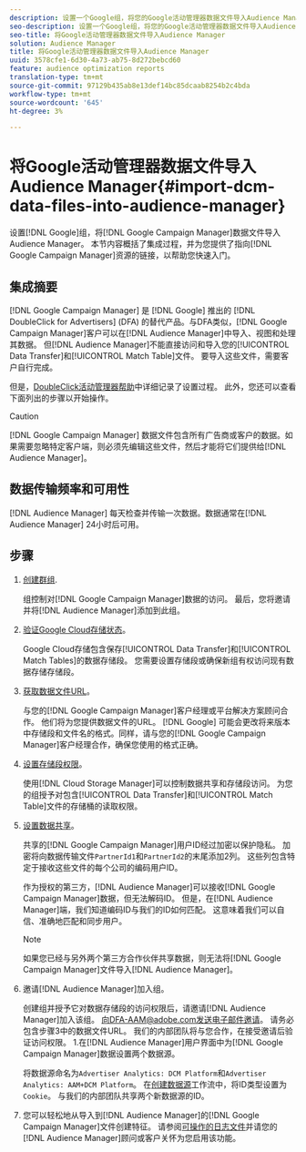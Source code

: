 ```yaml
---
description: 设置一个Google组，将您的Google活动管理器数据文件导入Audience Manager。 本节内容概括了整合过程，并为您提供了指向Google活动管理器资源的链接，帮助您快速入门。
seo-description: 设置一个Google组，将您的Google活动管理器数据文件导入Audience Manager。 本节内容概括了整合过程，并为您提供了指向Google活动管理器资源的链接，帮助您快速入门。
seo-title: 将Google活动管理器数据文件导入Audience Manager
solution: Audience Manager
title: 将Google活动管理器数据文件导入Audience Manager
uuid: 3578cfe1-6d30-4a73-ab75-8d272bebcd60
feature: audience optimization reports
translation-type: tm+mt
source-git-commit: 97129b435ab8e13def14bc85dcaab8254b2c4bda
workflow-type: tm+mt
source-wordcount: '645'
ht-degree: 3%

---
```



# 将Google活动管理器数据文件导入Audience Manager{#import-dcm-data-files-into-audience-manager}

设置[!DNL Google]组，将[!DNL Google Campaign Manager]数据文件导入Audience Manager。 本节内容概括了集成过程，并为您提供了指向[!DNL Google Campaign Manager]资源的链接，以帮助您快速入门。

## 集成摘要

[!DNL Google Campaign Manager] 是 [!DNL Google] 推出的 [!DNL DoubleClick for Advertisers] (DFA) 的替代产品。与DFA类似，[!DNL Google Campaign Manager]客户可以在[!DNL Audience Manager]中导入、视图和处理其数据。 但[!DNL Audience Manager]不能直接访问和导入您的[!UICONTROL Data Transfer]和[!UICONTROL Match Table]文件。 要导入这些文件，需要客户自行完成。

但是，[DoubleClick活动管理器帮助](https://support.google.com/dcm/partner/answer/2941575?hl=en&amp;ref_topic=6107456)中详细记录了设置过程。 此外，您还可以查看下面列出的步骤以开始操作。

>[!CAUTION]
>
>[!DNL Google Campaign Manager] 数据文件包含所有广告商或客户的数据。如果需要忽略特定客户端，则必须先编辑这些文件，然后才能将它们提供给[!DNL Audience Manager]。

## 数据传输频率和可用性

[!DNL Audience Manager] 每天检查并传输一次数据。数据通常在[!DNL Audience Manager] 24小时后可用。

## 步骤

1. [创建群组](https://support.google.com/dcm/partner/answer/3370419?hl=en&amp;ref_topic=6107456).

   组控制对[!DNL Google Campaign Manager]数据的访问。 最后，您将邀请并将[!DNL Audience Manager]添加到此组。

1. [验证Google Cloud存储状态](https://support.google.com/dcm/partner/answer/3370481?hl=en&amp;ref_topic=6107456)。

   Google Cloud存储包含保存[!UICONTROL Data Transfer]和[!UICONTROL Match Tables]的数据存储段。 您需要设置存储段或确保新组有权访问现有数据存储存储段。

1. [获取数据文件URL](https://support.google.com/dcm/partner/answer/3370482?hl=en&amp;ref_topic=6107456)。

   与您的[!DNL Google Campaign Manager]客户经理或平台解决方案顾问合作。 他们将为您提供数据文件的URL。 [!DNL Google] 可能会更改将来版本中存储段和文件名的格式。同样，请与您的[!DNL Google Campaign Manager]客户经理合作，确保您使用的格式正确。

1. [设置存储段权限](https://cloud.google.com/storage/docs/cloud-console?csw=1#_bucketpermission)。

   使用[!DNL Cloud Storage Manager]可以控制数据共享和存储段访问。 为您的组授予对包含[!UICONTROL Data Transfer]和[!UICONTROL Match Table]文件的存储桶的读取权限。

1. [设置数据共享](https://support.google.com/dcm/partner/answer/6206106?hl=en)。

   共享的[!DNL Google Campaign Manager]用户ID经过加密以保护隐私。 加密将向数据传输文件`PartnerId1`和`PartnerId2`的末尾添加2列。 这些列包含特定于接收这些文件的每个公司的编码用户ID。

   作为授权的第三方，[!DNL Audience Manager]可以接收[!DNL Google Campaign Manager]数据，但无法解码ID。 但是，在[!DNL Audience Manager]端，我们知道编码ID与我们的ID如何匹配。 这意味着我们可以自信、准确地匹配和同步用户。

   >[!NOTE]
   >如果您已经与另外两个第三方合作伙伴共享数据，则无法将[!DNL Google Campaign Manager]文件导入[!DNL Audience Manager]。

1. 邀请[!DNL Audience Manager]加入组。

   创建组并授予它对数据存储段的访问权限后，请邀请[!DNL Audience Manager]加入该组。 向DFA-AAM@adobe.com发送电子邮件邀请。 请务必包含步骤3中的数据文件URL。 我们的内部团队将与您合作，在接受邀请后验证访问权限。 1.在[!DNL Audience Manager]用户界面中为[!DNL Google Campaign Manager]数据设置两个数据源。

   将数据源命名为`Advertiser Analytics: DCM Platform`和`Advertiser Analytics: AAM+DCM Platform`。 在[创建数据源](../../../features/manage-datasources.md#create-data-source)工作流中，将ID类型设置为`Cookie`。 与我们的内部团队共享两个新数据源的ID。

1. 您可以轻松地从导入到[!DNL Audience Manager]的[!DNL Google Campaign Manager]文件创建特征。 请参阅[可操作的日志文件](../../../integration/media-data-integration/actionable-log-files.md)并请您的[!DNL Audience Manager]顾问或客户关怀为您启用该功能。
